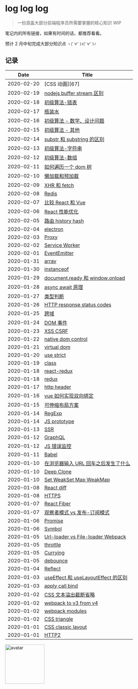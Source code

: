 # log log log

> 一份涵盖大部分前端程序员所需要掌握的核心知识 WIP

笔记内的所有链接，如果有时间的话，都推荐看看。

预计 2 月中旬完成大部分知识点 `ヽ(ﾟ∀ﾟ)ﾒ(ﾟ∀ﾟ)ﾉ`

## 记录

| Date       | Title                                     |
| ---------- | ----------------------------------------- |
| 2020-02-20 | [CSS 动画][67]                            |
| 2020-02-19 | [nodejs buffer stream 区别][66]           |
| 2020-02-18 | [初级算法-链表][65]                       |
| 2020-02-17 | [瓶装水][64]                              |
| 2020-02-16 | [初级算法 - 数学、设计问题][63]           |
| 2020-02-15 | [初级算法 - 其他][62]                     |
| 2020-02-14 | [substr 和 substring 的区别][61]          |
| 2020-02-13 | [初级算法-字符串][60]                     |
| 2020-02-12 | [初级算法-数组][59]                       |
| 2020-02-11 | [如何遍历一个 dom 树][58]                 |
| 2020-02-10 | [懒加载和预加载][57]                      |
| 2020-02-09 | [XHR 和 fetch][56]                        |
| 2020-02-08 | [Redis][55]                               |
| 2020-02-07 | [比较 React 和 Vue][54]                   |
| 2020-02-06 | [React 性能优化][53]                      |
| 2020-02-05 | [路由 history hash][52]                   |
| 2020-02-04 | [electron][51]                            |
| 2020-02-03 | [Proxy][50]                               |
| 2020-02-02 | [Service Worker][49]                      |
| 2020-02-01 | [EventEmitter][48]                        |
| 2020-01-31 | [array][47]                               |
| 2020-01-30 | [instanceof][46]                          |
| 2020-01-29 | [document.ready 和 window.onload][45]     |
| 2020-01-28 | [async await 原理][44]                    |
| 2020-01-27 | [类型判断][43]                            |
| 2020-01-26 | [HTTP response status codes][42]          |
| 2020-01-25 | [跨域][41]                                |
| 2020-01-24 | [DOM 事件][40]                            |
| 2020-01-23 | [XSS CSRF][39]                            |
| 2020-01-22 | [native dom control][38]                  |
| 2020-01-21 | [virtual dom][37]                         |
| 2020-01-20 | [use strict][36]                          |
| 2020-01-19 | [class][35]                               |
| 2020-01-18 | [react-redux][34]                         |
| 2020-01-18 | [redux][33]                               |
| 2020-01-17 | [http header][32]                         |
| 2020-01-16 | [vue 如何实现双向绑定][31]                |
| 2020-01-15 | [可伸缩布局方案][30]                      |
| 2020-01-14 | [RegExp][29]                              |
| 2020-01-14 | [JS prototype][28]                        |
| 2020-01-13 | [SSR][27]                                 |
| 2020-01-12 | [GraphQL][26]                             |
| 2020-01-12 | [JS 错误监控][25]                         |
| 2020-01-11 | [Babel][24]                               |
| 2020-01-10 | [在浏览器输入 URL 回车之后发生了什么][23] |
| 2020-01-10 | [Deep Clone][22]                          |
| 2020-01-10 | [Set WeakSet Map WeakMap][21]             |
| 2020-01-08 | [React diff][19]                          |
| 2020-01-08 | [HTTPS][18]                               |
| 2020-01-07 | [React Fiber][17]                         |
| 2020-01-07 | [观察者模式 vs 发布-订阅模式][16]         |
| 2020-01-06 | [Promise][15]                             |
| 2020-01-06 | [Symbol][14]                              |
| 2020-01-05 | [Url-loader vs File-loader Webpack][13]   |
| 2020-01-05 | [throttle][12]                            |
| 2020-01-05 | [Currying][11]                            |
| 2020-01-05 | [debounce][10]                            |
| 2020-01-04 | [Reflect][9]                              |
| 2020-01-03 | [useEffect 和 useLayoutEffect 的区别][8]  |
| 2020-01-03 | [apply call bind][7]                      |
| 2020-01-02 | [CSS 文本溢出截断省略][6]                 |
| 2020-01-02 | [webpack to v3 from v4][5]                |
| 2020-01-02 | [webpack modules][4]                      |
| 2020-01-02 | [CSS triangle][3]                         |
| 2020-01-01 | [CSS classic layout][2]                   |
| 2020-01-01 | [HTTP2][1]                                |

[66]: https://limichange.github.io/log-log-log/CSS/css%20动画.html
[66]: https://limichange.github.io/log-log-log/nodejs/nodejs%20buffer%20stream%E5%8C%BA%E5%88%AB.html
[65]: https://leetcode-cn.com/explore/interview/card/top-interview-questions-easy/6/linked-list/41/
[64]: https://limichange.github.io/log-log-log/others/%E7%93%B6%E8%A3%85%E6%B0%B4.html
[63]: https://leetcode-cn.com/explore/interview/card/top-interview-questions-easy/
[62]: https://leetcode-cn.com/explore/interview/card/top-interview-questions-easy/26/others
[61]: https://limichange.github.io/log-log-log/javascript/substr%E5%92%8Csubstring%E7%9A%84%E5%8C%BA%E5%88%AB.html
[60]: https://leetcode-cn.com/explore/interview/card/top-interview-questions-easy
[59]: https://leetcode-cn.com/explore/interview/card/top-interview-questions-easy
[58]: https://limichange.github.io/log-log-log/javascript/%E5%A6%82%E4%BD%95%E9%81%8D%E5%8E%86%E4%B8%80%E4%B8%AAdom%E6%A0%91.html
[57]: https://limichange.github.io/log-log-log/javascript/%E6%87%92%E5%8A%A0%E8%BD%BD%E5%92%8C%E9%A2%84%E5%8A%A0%E8%BD%BD.html#%E6%87%92%E5%8A%A0%E8%BD%BD
[56]: https://limichange.github.io/log-log-log/javascript/%20XHR%20%E5%92%8C%20fetch.html
[55]: https://limichange.github.io/log-log-log/concept/Redis.html
[54]: https://limichange.github.io/log-log-log/react/%E6%AF%94%E8%BE%83React%E5%92%8CVue.html
[53]: https://limichange.github.io/log-log-log/react/React%20%E6%80%A7%E8%83%BD%E4%BC%98%E5%8C%96.html#list
[52]: https://limichange.github.io/log-log-log/javascript/%E8%B7%AF%E7%94%B1%20history%20hash.html
[51]: https://limichange.github.io/log-log-log/electron/electron.html
[50]: https://limichange.github.io/log-log-log/javascript/Proxy.html
[49]: https://limichange.github.io/log-log-log/javascript/Service%20Worker.html
[48]: https://limichange.github.io/log-log-log/javascript/EventEmitter.html
[47]: https://limichange.github.io/log-log-log/javascript/array.html
[46]: https://limichange.github.io/log-log-log/javascript/instanceof.html
[45]: https://limichange.github.io/log-log-log/javascript/document.ready%20%E5%92%8C%20window.onload%20.html
[44]: https://limichange.github.io/log-log-log/javascript/async%20await.html
[43]: https://limichange.github.io/log-log-log/javascript/%E7%B1%BB%E5%9E%8B%E5%88%A4%E6%96%AD.html
[42]: https://limichange.github.io/log-log-log/HTTP/HTTP%20response%20status%20codes.html
[41]: https://limichange.github.io/log-log-log/browser/%E8%B7%A8%E5%9F%9F.htm
[40]: https://limichange.github.io/log-log-log/browser/DOM%20%E4%BA%8B%E4%BB%B6.html
[39]: https://limichange.github.io/log-log-log/secure/XSS%20CSRF.html
[38]: https://limichange.github.io/log-log-log/javascript/dom.html
[37]: https://limichange.github.io/log-log-log/javascript/virtual%20dom.html
[36]: https://limichange.github.io/log-log-log/javascript/use%20strict.html
[35]: https://limichange.github.io/log-log-log/javascript/class.html
[34]: https://limichange.github.io/log-log-log/redux/react%20redux.html
[33]: https://limichange.github.io/log-log-log/redux/redux.html
[32]: https://limichange.github.io/log-log-log/network/HTTP.html
[31]: https://limichange.github.io/log-log-log/vue/vue如何实现双向绑定.html
[30]: https://limichange.github.io/log-log-log/javascript/可伸缩布局方案.html
[29]: https://limichange.github.io/log-log-log/javascript/RegExp.html
[28]: https://limichange.github.io/log-log-log/javascript/prototype.html
[27]: https://limichange.github.io/log-log-log/SSR/READEME.html
[26]: https://limichange.github.io/log-log-log/graphql/GraphQL.html
[25]: https://limichange.github.io/log-log-log/concept/JS%E9%94%99%E8%AF%AF%E7%9B%91%E6%8E%A7.html
[24]: https://limichange.github.io/log-log-log/babel/babel.html
[23]: https://limichange.github.io/log-log-log/browser/%E5%9C%A8%E6%B5%8F%E8%A7%88%E5%99%A8%E8%BE%93%E5%85%A5%20URL%20%E5%9B%9E%E8%BD%A6%E4%B9%8B%E5%90%8E%E5%8F%91%E7%94%9F%E4%BA%86%E4%BB%80%E4%B9%88.html
[22]: https://limichange.github.io/log-log-log/javascript/deepClone.html
[21]: https://limichange.github.io/log-log-log/javascript/Set%E3%80%81WeakSet%E3%80%81Map%E5%8F%8AWeakMap.html
[20]: https://limichange.github.io/log-log-log/browser/cookie.html
[19]: https://limichange.github.io/log-log-log/react/react%20diff.html
[18]: https://limichange.github.io/log-log-log/network/HTTPS.html
[17]: https://limichange.github.io/log-log-log/react/Fiber.html
[16]: https://limichange.github.io/log-log-log/concept/%E8%A7%82%E5%AF%9F%E8%80%85%E6%A8%A1%E5%BC%8F%20vs%20%E5%8F%91%E5%B8%83-%E8%AE%A2%E9%98%85%E6%A8%A1%E5%BC%8F.html
[15]: https://limichange.github.io/log-log-log/javascript/Promise/Promise%E5%AE%9E%E7%8E%B0
[14]: https://limichange.github.io/log-log-log/javascript/Symbol.htm
[13]: https://limichange.github.io/log-log-log/webpack/Url-loader%20vs%20File-loader%20Webpack.html
[12]: https://limichange.github.io/log-log-log/javascript/throttle.html
[11]: https://limichange.github.io/log-log-log/javascript/Currying%20%E6%9F%AF%E9%87%8C%E5%8C%96.html
[10]: https://limichange.github.io/log-log-log/javascript/debounce.html
[1]: https://limichange.github.io/log-log-log/network/HTTP2.html
[2]: https://limichange.github.io/log-log-log/css/CSS%E7%BB%8F%E5%85%B8%E5%B8%83%E5%B1%80.html
[3]: https://limichange.github.io/log-log-log/css/%E7%94%BB%E4%B8%80%E4%B8%AA%E5%B0%8F%E4%B8%89%E8%A7%92.html
[4]: https://limichange.github.io/log-log-log/webpack/%E6%A8%A1%E5%9D%97%E5%8C%96.html
[5]: https://limichange.github.io/log-log-log/webpack/webpack%20to%20v4%20from%20v3.html
[6]: https://limichange.github.io/log-log-log/css/%E6%96%87%E6%9C%AC%E6%BA%A2%E5%87%BA%E6%88%AA%E6%96%AD%E7%9C%81%E7%95%A5.html
[7]: https://limichange.github.io/log-log-log/javascript/apply&call&bind.html
[8]: https://limichange.github.io/log-log-log/react/useEffect%20%E5%92%8C%20useLayoutEffect%20%E7%9A%84%E5%8C%BA%E5%88%AB.html
[9]: https://limichange.github.io/log-log-log/javascript/Reflect.html

<img src="https://github.com/limichange/log-log-log/blob/master/images/avatar.jpg?raw=true" alt="avatar" width="128px"/>

